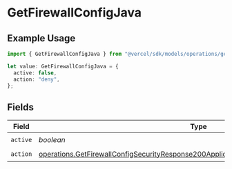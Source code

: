 # GetFirewallConfigJava

## Example Usage

```typescript
import { GetFirewallConfigJava } from "@vercel/sdk/models/operations/getfirewallconfig.js";

let value: GetFirewallConfigJava = {
  active: false,
  action: "deny",
};
```

## Fields

| Field                                                                                                                                                                                              | Type                                                                                                                                                                                               | Required                                                                                                                                                                                           | Description                                                                                                                                                                                        |
| -------------------------------------------------------------------------------------------------------------------------------------------------------------------------------------------------- | -------------------------------------------------------------------------------------------------------------------------------------------------------------------------------------------------- | -------------------------------------------------------------------------------------------------------------------------------------------------------------------------------------------------- | -------------------------------------------------------------------------------------------------------------------------------------------------------------------------------------------------- |
| `active`                                                                                                                                                                                           | *boolean*                                                                                                                                                                                          | :heavy_check_mark:                                                                                                                                                                                 | N/A                                                                                                                                                                                                |
| `action`                                                                                                                                                                                           | [operations.GetFirewallConfigSecurityResponse200ApplicationJSONResponseBodyCrsJavaAction](../../models/operations/getfirewallconfigsecurityresponse200applicationjsonresponsebodycrsjavaaction.md) | :heavy_check_mark:                                                                                                                                                                                 | N/A                                                                                                                                                                                                |